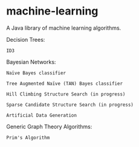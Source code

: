 machine-learning
================

A Java library of machine learning algorithms.

Decision Trees:
   
    ID3
    
Bayesian Networks:
   
    Naïve Bayes classifier
    
    Tree Augmented Naïve (TAN) Bayes classifier
    
    Hill Climbing Structure Search (in progress)
    
    Sparse Candidate Structure Search (in progress)
    
    Artificial Data Generation
    
    
Generic Graph Theory Algorithms:
    
    Prim's Algorithm
    


